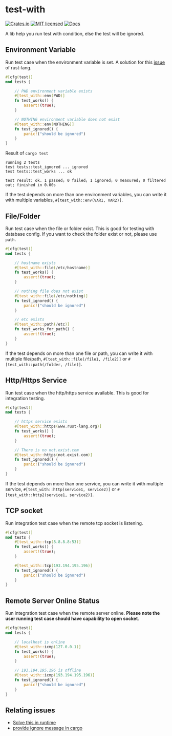 # test-with
[![Crates.io][crates-badge]][crate-url]
[![MIT licensed][mit-badge]][mit-url]
[![Docs][doc-badge]][doc-url]

A lib help you run test with condition, else the test will be ignored.

## Environment Variable
Run test case when the environment variable is set.
A solution for this [issue][original-issue] of rust-lang.

```rust
#[cfg(test)]
mod tests {

    // PWD environment variable exists
    #[test_with::env(PWD)]
    fn test_works() {
        assert!(true);
    }

    // NOTHING environment variable does not exist
    #[test_with::env(NOTHING)]
    fn test_ignored() {
        panic!("should be ignored")
    }
}
```

Result of `cargo test`
```text
running 2 tests
test tests::test_ignored ... ignored
test tests::test_works ... ok

test result: ok. 1 passed; 0 failed; 1 ignored; 0 measured; 0 filtered out; finished in 0.00s
```

If the test depends on more than one environment variables,
you can write it with multiple variables, `#[test_with::env(VAR1, VAR2)]`.

## File/Folder
Run test case when the file or folder exist.  This is good for testing with database config.
If you want to check the folder exist or not, please use `path`.

```rust
#[cfg(test)]
mod tests {

    // hostname exists
    #[test_with::file(/etc/hostname)]
    fn test_works() {
        assert!(true);
    }

    // nothing file does not exist
    #[test_with::file(/etc/nothing)]
    fn test_ignored() {
        panic!("should be ignored")
    }

    // etc exists
    #[test_with::path(/etc)]
    fn test_works_for_path() {
        assert!(true);
    }
}
```

If the test depends on more than one file or path,
you can write it with multiple file/path,
`#[test_with::file(/file1, /file2)]` or `#[test_with::path(/folder, /file)]`.

## Http/Https Service
Run test case when the http/https service available.  This is good for integration testing.

```rust
#[cfg(test)]
mod tests {

    // https service exists
    #[test_with::https(www.rust-lang.org)]
    fn test_works() {
        assert!(true);
    }

    // There is no not.exist.com
    #[test_with::https(not.exist.com)]
    fn test_ignored() {
        panic!("should be ignored")
    }
}
```

If the test depends on more than one service,
you can write it with multiple service,
`#[test_with::http(service1, service2)]` or `#[test_with::http2(service1, service2)]`.

## TCP socket
Run integration test case when the remote tcp socket is listening.

```rust
#[cfg(test)]
mod tests {
    #[test_with::tcp(8.8.8.8:53)]
    fn test_works() {
        assert!(true);
    }

    #[test_with::tcp(193.194.195.196)]
    fn test_ignored() {
        panic!("should be ignored")
    }
}
```

## Remote Server Online Status
Run integration test case when the remote server online.
**Please note the user running test case should have capability to open socket**.

```rust
#[cfg(test)]
mod tests {

    // localhost is online
    #[test_with::icmp(127.0.0.1)]
    fn test_works() {
        assert!(true);
    }

    // 193.194.195.196 is offline
    #[test_with::icmp(193.194.195.196)]
    fn test_ignored() {
        panic!("should be ignored")
    }
}
```

## Relating issues
* [Solve this in runtime][original-issue]
* [provide ignore message in cargo][rust-pre-rfc]

[crates-badge]: https://img.shields.io/crates/v/test-with.svg
[crate-url]: https://crates.io/crates/test-with
[mit-badge]: https://img.shields.io/badge/license-MIT-blue.svg
[mit-url]: https://github.com/yanganto/test-with/blob/readme/LICENSE
[doc-badge]: https://img.shields.io/badge/docs-rs-orange.svg
[doc-url]: https://docs.rs/test-with/latest/test_with/
[original-issue]: https://github.com/rust-lang/rust/issues/68007
[rust-pre-rfc]: https://internals.rust-lang.org/t/pre-rfc-provide-ignore-message-when-the-test-ignored/15904
